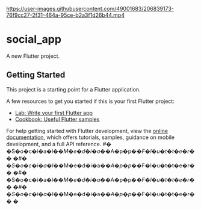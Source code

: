 

https://user-images.githubusercontent.com/49001683/206839173-76f9cc27-2f31-464a-95ce-b2a3f1d26b44.mp4

# social_app

A new Flutter project.

## Getting Started

This project is a starting point for a Flutter application.

A few resources to get you started if this is your first Flutter project:

- [Lab: Write your first Flutter app](https://docs.flutter.dev/get-started/codelab)
- [Cookbook: Useful Flutter samples](https://docs.flutter.dev/cookbook)

For help getting started with Flutter development, view the
[online documentation](https://docs.flutter.dev/), which offers tutorials,
samples, guidance on mobile development, and a full API reference.
#� �S�o�c�i�a�l�_�M�e�d�i�a�_�A�p�p�_�F�l�u�t�t�e�r�
�
�#� �S�o�c�i�a�l�_�M�e�d�i�a�_�A�p�p�_�F�l�u�t�t�e�r�
�
�#� �S�o�c�i�a�l�_�M�e�d�i�a�_�A�p�p�_�F�l�u�t�t�e�r�
�
�#� �S�o�c�i�a�l�_�M�e�d�i�a�_�A�p�p�_�F�l�u�t�t�e�r�
�
�
